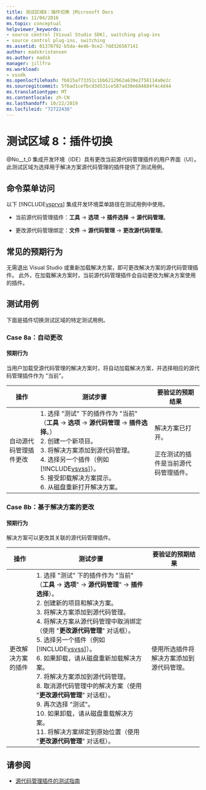 ```yaml
---
title: 测试区域8：插件切换 |Microsoft Docs
ms.date: 11/04/2016
ms.topic: conceptual
helpviewer_keywords:
- source control [Visual Studio SDK], switching plug-ins
- source control plug-ins, switching
ms.assetid: 01370792-b5da-4e46-9ce2-7dd326587141
author: madskristensen
ms.author: madsk
manager: jillfra
ms.workload:
- vssdk
ms.openlocfilehash: fb815a773351c1bb6212962a639e2758114a0e2c
ms.sourcegitcommit: 5f6ad1cefbcd3d531ce587ad30e684684f4c4d44
ms.translationtype: MT
ms.contentlocale: zh-CN
ms.lasthandoff: 10/22/2019
ms.locfileid: "72722436"
---
```

# <a name="test-area-8-plug-in-switching"></a>测试区域 8：插件切换
@No__t_0 集成开发环境（IDE）具有更改当前源代码管理插件的用户界面（UI）。 此测试区域为选择用于解决方案源代码管理的插件提供了测试用例。

## <a name="command-menu-access"></a>命令菜单访问
 以下 [!INCLUDE[vsprvs](../../code-quality/includes/vsprvs_md.md)] 集成开发环境菜单路径在测试用例中使用。

- 当前源代码管理插件：**工具** -> **选项** -> **插件选择** -> **源代码管理**。

- 更改源代码管理绑定：**文件** -> **源代码管理** -> **更改源代码管理**。

## <a name="common-expected-behavior"></a>常见的预期行为
 无需退出 Visual Studio 或重新加载解决方案，即可更改解决方案的源代码管理插件。 此外，在加载解决方案时，当前源代码管理插件会自动更改为解决方案使用的插件。

## <a name="test-cases"></a>测试用例
 下面是插件切换测试区域的特定测试用例。

### <a name="case-8a-automatic-change"></a>Case 8a：自动更改

#### <a name="expected-behavior"></a>预期行为
 当用户加载受源代码管理的解决方案时，将自动加载解决方案，并选择相应的源代码管理插件作为 "当前"。

| 操作 | 测试步骤 | 要验证的预期结果 |
| - | - | - |
| 自动源代码管理插件更改 | 1. 选择 "测试" 下的插件作为 "当前" （**工具** -> **选项** -> **源代码管理** -> **插件选择**。）<br />2. 创建一个新项目。<br />3. 将解决方案添加到源代码管理。<br />4. 选择另一个插件（例如 [!INCLUDE[vsvss](../../extensibility/includes/vsvss_md.md)]）。<br />5. 接受卸载解决方案提示。<br />6. 从磁盘重新打开解决方案。 | 解决方案已打开。<br /><br /> 正在测试的插件是当前源代码管理插件。 |

### <a name="case-8b-solution-based-change"></a>Case 8b：基于解决方案的更改

#### <a name="expected-behavior"></a>预期行为
 解决方案可以更改其关联的源代码管理插件。

| 操作 | 测试步骤 | 要验证的预期结果 |
|----------------------------------| - | - |
| 更改解决方案的插件 | 1. 选择 "测试" 下的插件作为 "当前" （**工具** -> **选项**" -> **源代码管理**"  -> **插件选择**）。<br />2. 创建新的项目和解决方案。<br />3. 将解决方案添加到源代码管理。<br />4. 将解决方案从源代码管理中取消绑定（使用 "**更改源代码管理**" 对话框）。<br />5. 选择另一个插件（例如 [!INCLUDE[vsvss](../../extensibility/includes/vsvss_md.md)]）。<br />6. 如果卸载，请从磁盘重新加载解决方案。<br />7. 将解决方案添加到源代码管理。<br />8. 取消源代码管理中的解决方案（使用 "**更改源代码管理**" 对话框）。<br />9. 再次选择 "测试"。<br />10. 如果卸载，请从磁盘重载解决方案。<br />11. 将解决方案绑定到原始位置（使用 "**更改源代码管理**" 对话框）。 | 使用所选插件将解决方案添加到源代码管理。 |

## <a name="see-also"></a>请参阅
- [源代码管理插件的测试指南](../../extensibility/internals/test-guide-for-source-control-plug-ins.md)